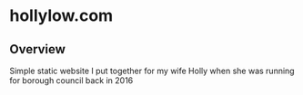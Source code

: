 # hollylow.com

## Overview

Simple static website I put together for my wife Holly when she was running for borough council back in 2016
